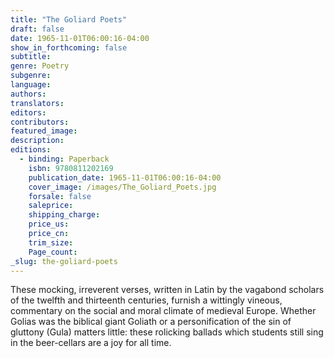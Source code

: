 ```yaml
---
title: "The Goliard Poets"
draft: false
date: 1965-11-01T06:00:16-04:00
show_in_forthcoming: false
subtitle:
genre: Poetry
subgenre:
language:
authors:
translators:
editors:
contributors:
featured_image:
description:
editions:
  - binding: Paperback
    isbn: 9780811202169
    publication_date: 1965-11-01T06:00:16-04:00
    cover_image: /images/The_Goliard_Poets.jpg
    forsale: false
    saleprice:
    shipping_charge:
    price_us:
    price_cn:
    trim_size:
    Page_count:
_slug: the-goliard-poets
---
```


These mocking, irreverent verses, written in Latin by the vagabond scholars of the twelfth and thirteenth centuries, furnish a wittingly vineous, commentary on the social and moral climate of medieval Europe. Whether Golias was the biblical giant Goliath or a personification of the sin of gluttony (Gula) matters little: these rolicking ballads which students still sing in the beer-cellars are a joy for all time.

